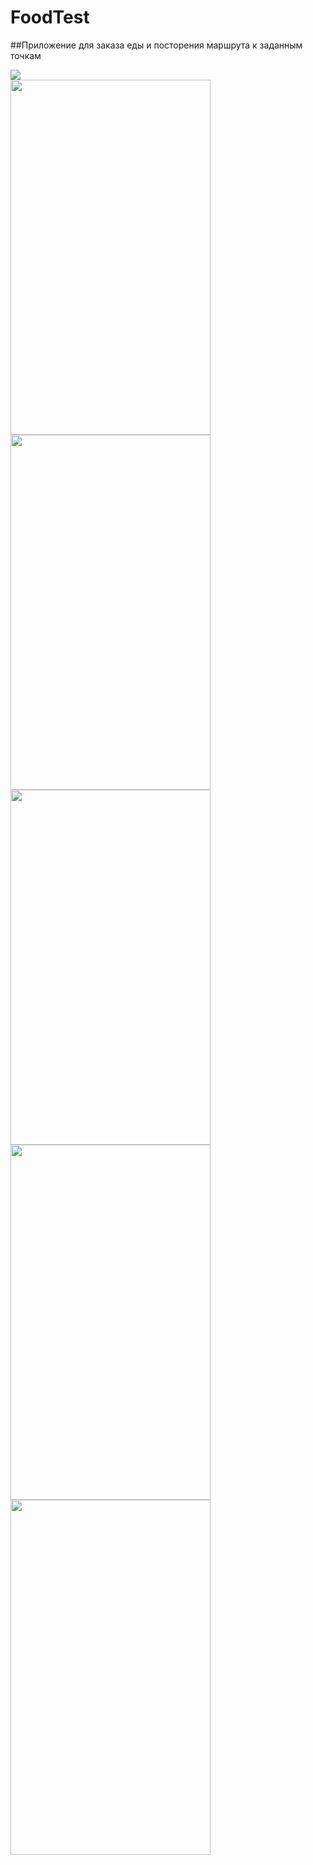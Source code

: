 # FoodTest
##Приложение для заказа еды и посторения маршрута к заданным точкам
<div><img src="http://placehold.it/350x150"></div>
<img src="https://cloud.githubusercontent.com/assets/22887210/20178281/7e61e670-a761-11e6-8b0a-839417e350f9.png" width="320px" height="568px" /><br>
<img src="https://cloud.githubusercontent.com/assets/22887210/20178318/a803be4a-a761-11e6-93d2-e14a42619dcc.png" width="320px" height="568px" /><br>
<img src="https://cloud.githubusercontent.com/assets/22887210/20178320/a8d73dec-a761-11e6-888b-9a92771c6830.png" width="320px" height="568px" /><br>
<img src="https://cloud.githubusercontent.com/assets/22887210/20178325/aa3d17ba-a761-11e6-91a2-6dd366e6fac5.png" width="320px" height="568px" /><br>
<img src="https://cloud.githubusercontent.com/assets/22887210/20178328/abc380ba-a761-11e6-93ae-31026b877694.png" width="320px" height="568px" /><br>


